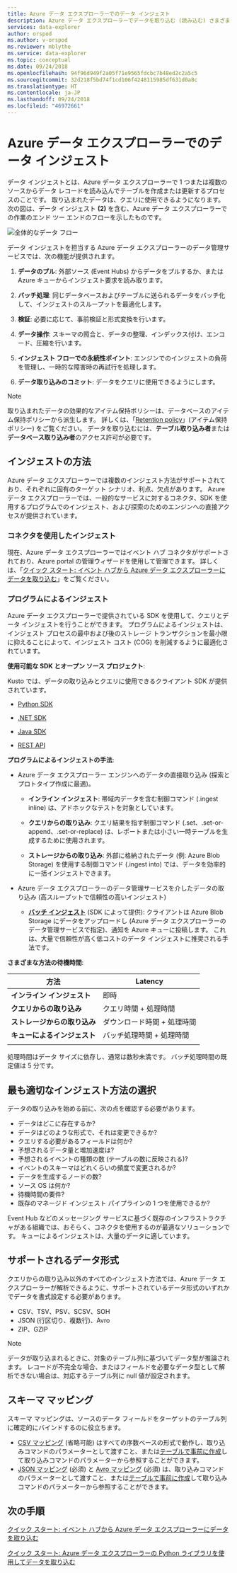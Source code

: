 ```yaml
---
title: Azure データ エクスプローラーでのデータ インジェスト
description: Azure データ エクスプローラーでデータを取り込む (読み込む) さまざまな方法について説明します
services: data-explorer
author: orspod
ms.author: v-orspod
ms.reviewer: mblythe
ms.service: data-explorer
ms.topic: conceptual
ms.date: 09/24/2018
ms.openlocfilehash: 94f96d949f2a05f71e9565fdcbc7b48ed2c2a5c5
ms.sourcegitcommit: 32d218f5bd74f1cd106f4248115985df631d0a8c
ms.translationtype: HT
ms.contentlocale: ja-JP
ms.lasthandoff: 09/24/2018
ms.locfileid: "46972661"
---
```

# <a name="azure-data-explorer-data-ingestion"></a>Azure データ エクスプローラーでのデータ インジェスト

データ インジェストとは、Azure データ エクスプローラーで 1 つまたは複数のソースからデータ レコードを読み込んでテーブルを作成または更新するプロセスのことです。 取り込まれたデータは、クエリに使用できるようになります。 次の図は、データ インジェスト **(2)** を含む、Azure データ エクスプローラーでの作業のエンド ツー エンドのフローを示したものです。

![全体的なデータ フロー](media/ingest-data-overview/overall-data-flow.png)

データ インジェストを担当する Azure データ エクスプローラーのデータ管理サービスでは、次の機能が提供されます。

1. **データのプル**: 外部ソース (Event Hubs) からデータをプルするか、または Azure キューからインジェスト要求を読み取ります。

1. **バッチ処理**: 同じデータベースおよびテーブルに送られるデータをバッチ化して、インジェストのスループットを最適化します。

1. **検証**: 必要に応じて、事前検証と形式変換を行います。

1. **データ操作**: スキーマの照合と、データの整理、インデックス付け、エンコード、圧縮を行います。

1. **インジェスト フローでの永続性ポイント**: エンジンでのインジェストの負荷を管理し、一時的な障害時の再試行を処理します。

1. **データ取り込みのコミット**: データをクエリに使用できるようにします。

> [!NOTE]
> 取り込まれたデータの効果的なアイテム保持ポリシーは、データベースのアイテム保持ポリシーから派生します。 詳しくは、「[Retention policy](https://docs.microsoft.com/azure/kusto/concepts/retentionpolicy)」(アイテム保持ポリシー) をご覧ください。 データを取り込むには、**テーブル取り込み者**または**データベース取り込み者**のアクセス許可が必要です。

## <a name="ingestion-methods"></a>インジェストの方法

Azure データ エクスプローラーでは複数のインジェスト方法がサポートされており、それぞれに固有のターゲット シナリオ、利点、欠点があります。 Azure データ エクスプローラーでは、一般的なサービスに対するコネクタ、SDK を使用するプログラムでのインジェスト、および探索のためのエンジンへの直接アクセスが提供されています。

### <a name="ingestion-using-connectors"></a>コネクタを使用したインジェスト

現在、Azure データ エクスプローラーではイベント ハブ コネクタがサポートされており、Azure portal の管理ウィザードを使用して管理できます。 詳しくは、「[クイック スタート: イベント ハブから Azure データ エクスプローラーにデータを取り込む](ingest-data-event-hub.md)」をご覧ください。

### <a name="programmatic-ingestion"></a>プログラムによるインジェスト

Azure データ エクスプローラーで提供されている SDK を使用して、クエリとデータ インジェストを行うことができます。 プログラムによるインジェストは、インジェスト プロセスの最中および後のストレージ トランザクションを最小限に抑えることによって、インジェスト コスト (COG) を削減するように最適化されています。

**使用可能な SDK とオープン ソース プロジェクト**:

Kusto では、データの取り込みとクエリに使用できるクライアント SDK が提供されています。

* [Python SDK](https://docs.microsoft.com/azure/kusto/api/python/kusto-python-client-library)

* [.NET SDK](https://docs.microsoft.com/azure/kusto/api/netfx/about-the-sdk)

* [Java SDK](https://docs.microsoft.com/azure/kusto/api/java/kusto-java-client-library)

* [REST API](https://docs.microsoft.com/azure/kusto/api/netfx/kusto-ingest-client-rest)

**プログラムによるインジェストの手法**:

* Azure データ エクスプローラー エンジンへのデータの直接取り込み (探索とプロトタイプ作成に最適)。

  * **インライン インジェスト**: 帯域内データを含む制御コマンド (.ingest inline) は、アドホックなテストを対象としています。

  * **クエリからの取り込み**: クエリ結果を指す制御コマンド (.set、.set-or-append、.set-or-replace) は、レポートまたは小さい一時テーブルを生成するために使用されます。

  * **ストレージからの取り込み**: 外部に格納されたデータ (例: Azure Blob Storage) を使用する制御コマンド (.ingest into) では、データを効率的に一括インジェストできます。

* Azure データ エクスプローラーのデータ管理サービスを介したデータの取り込み (高スループットで信頼性の高いインジェスト)

  * [**バッチ インジェスト**](https://docs.microsoft.com/azure/kusto/api/netfx/kusto-ingest-queued-ingest-sample) (SDK によって提供): クライアントは Azure Blob Storage にデータをアップロードし (Azure データ エクスプローラーのデータ管理サービスで指定)、通知を Azure キューに投稿します。 これは、大量で信頼性が高く低コストのデータ インジェストに推奨される手法です。

**さまざまな方法の待機時間**:

| 方法 | Latency |
| --- | --- |
| **インライン インジェスト** | 即時 |
| **クエリからの取り込み** | クエリ時間 + 処理時間 |
| **ストレージからの取り込み** | ダウンロード時間 + 処理時間 |
| **キューによるインジェスト** | バッチ処理時間 + 処理時間 |
| |

処理時間はデータ サイズに依存し、通常は数秒未満です。 バッチ処理時間の既定値は 5 分です。

## <a name="choosing-the-most-appropriate-ingestion-method"></a>最も適切なインジェスト方法の選択

データの取り込みを始める前に、次の点を確認する必要があります。

* データはどこに存在するか? 
* データはどのような形式で、それは変更できるか? 
* クエリする必要があるフィールドは何か? 
* 予想されるデータ量と増加速度は? 
* 予想されるイベントの種類の数 (テーブルの数に反映される)? 
* イベントのスキーマはどれくらいの頻度で変更されるか? 
* データを生成するノードの数? 
* ソース OS は何か? 
* 待機時間の要件? 
* 既存のマネージド インジェスト パイプラインの 1 つを使用できるか? 

Event Hub などのメッセージング サービスに基づく既存のインフラストラクチャがある組織では、おそらく、コネクタを使用するのが最適なソリューションです。 キューによるインジェストは、大量のデータに適しています。

## <a name="supported-data-formats"></a>サポートされるデータ形式

クエリからの取り込み以外のすべてのインジェスト方法では、Azure データ エクスプローラーが解析できるように、サポートされているデータ形式のいずれかでデータを書式設定する必要があります。

* CSV、TSV、PSV、SCSV、SOH
* JSON (行区切り、複数行)、Avro
* ZIP、GZIP 

> [!NOTE]
> データが取り込まれるときに、対象のテーブル列に基づいてデータ型が推論されます。 レコードが不完全な場合、またはフィールドを必要なデータ型として解析できない場合は、対応するテーブル列に null 値が設定されます。

## <a name="schema-mapping"></a>スキーマ マッピング

スキーマ マッピングは、ソースのデータ フィールドをターゲットのテーブル列に確定的にバインドするのに役立ちます。

* [CSV マッピング](https://docs.microsoft.com/azure/kusto/management/mappings?branch=master#csv-mapping) (省略可能) はすべての序数ベースの形式で動作し、取り込みコマンドのパラメーターとして渡すこと、または[テーブルで事前に作成](https://docs.microsoft.com/azure/kusto/management/tables?branch=master#create-ingestion-mapping)して取り込みコマンドのパラメーターから参照することができます。
* [JSON マッピング](https://docs.microsoft.com/azure/kusto/management/mappings?branch=master#json-mapping) (必須) と [Avro マッピング](https://docs.microsoft.com/azure/kusto/management/mappings?branch=master#avro-mapping) (必須) は、取り込みコマンドのパラメーターとして渡すこと、または[テーブルで事前に作成](https://docs.microsoft.com/azure/kusto/management/tables#create-ingestion-mapping)して取り込みコマンドのパラメーターから参照することができます。

## <a name="next-steps"></a>次の手順

[クイック スタート: イベント ハブから Azure データ エクスプローラーにデータを取り込む](ingest-data-event-hub.md)

[クイック スタート: Azure データ エクスプローラーの Python ライブラリを使用してデータを取り込む](python-ingest-data.md)

